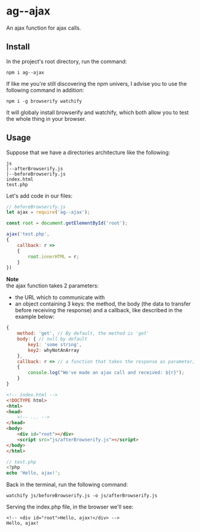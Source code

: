 # ag--ajax
An ajax function for ajax calls.

## Install
In the project's root directory, run the command:
```console
npm i ag--ajax
```
If like me you're still discovering the npm univers, I advise you to use the following command in addition:
```console
npm i -g browserify watchify
```
It will globaly install browserify and watchify, which both allow you to test the whole thing in your browser.

## Usage
Suppose that we have a directories architecture like the following:
```tree
js
|--afterBrowserify.js
|--beforeBrowserify.js
index.html
test.php
```

Let's add code in our files:

```js
// beforeBrowserify.js
let ajax = require('ag--ajax');

const root = document.getElementById('root');

ajax('test.php',
{
    callback: r =>
    {
        root.innerHTML = r;
    }
})
```
**Note**  
the ajax function takes 2 parameters:  
- the URL which to communicate with
- an object containing 3 keys: the method, the body (the data to transfer before receiving the response) and a callback, like described in the example below:  
```js
{
    method: 'get', // By default, the method is 'get'
    body: { // null by default
        key1: 'some string',
        key2: whyNotAnArray
    },
    callback: r => // a function that takes the response as parameter, null by default
    {
        console.log("We've made an ajax call and received: ${r}");
    } 
}
```

```html
<!-- index.html -->
<!DOCTYPE html>
<html>
<head>
    <!-- ... -->
</head>
<body>
    <div id="root"></div>
    <script src="js/afterBrowserify.js"></script>
</body>
</html>
```

```php
// test.php
<?php
echo 'Hello, ajax!';
```

Back in the terminal, run the following command:
```console
watchify js/beforeBrowserify.js -o js/afterBrowserify.js
```

Serving the index.php file, in the browser we'll see:
```browser
<!-- <div id="root">Hello, ajax!</div> -->
Hello, ajax!
```
